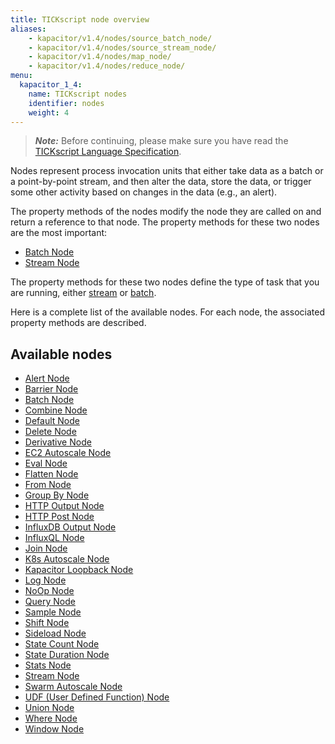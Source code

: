 ```yaml
---
title: TICKscript node overview
aliases:
    - kapacitor/v1.4/nodes/source_batch_node/
    - kapacitor/v1.4/nodes/source_stream_node/
    - kapacitor/v1.4/nodes/map_node/
    - kapacitor/v1.4/nodes/reduce_node/
menu:
  kapacitor_1_4:
    name: TICKscript nodes
    identifier: nodes
    weight: 4
---
```


> ***Note:*** Before continuing, please make sure you have read the
> [TICKscript Language Specification](/kapacitor/v1.4/tick/).

 Nodes represent process invocation units that either take data as a batch or a point-by-point stream, and then alter the data, store the data, or trigger some other activity based on changes in the data (e.g., an alert).

The property methods of the nodes modify the node they are called on and return a reference to that node. The property methods for these two nodes are the most important:

* [Batch Node](/kapacitor/v1.4/nodes/batch_node)
* [Stream Node](/kapacitor/v1.4/nodes/stream_node)

The property methods for these two nodes define the type of task that you are running, either
[stream](/kapacitor/v1.4/introduction/getting_started/#trigger-alert-from-stream-data)
or
[batch](/kapacitor/v1.4/introduction/getting_started/#trigger-alert-from-batch-data).

Here is a complete list of the available nodes. For each node, the associated property methods are described.

## Available nodes

* [Alert Node](/kapacitor/v1.4/nodes/alert_node)
* [Barrier Node](/kapacitor/v1.4/nodes/barrier_node)
* [Batch Node](/kapacitor/v1.4/nodes/batch_node)
* [Combine Node](/kapacitor/v1.4/nodes/combine_node)
* [Default Node](/kapacitor/v1.4/nodes/default_node)
* [Delete Node](/kapacitor/v1.4/nodes/delete_node)
* [Derivative Node](/kapacitor/v1.4/nodes/derivative_node)
* [EC2 Autoscale Node](/kapacitor/v1.4/nodes/ec2_autoscale_node)
* [Eval Node](/kapacitor/v1.4/nodes/eval_node)
* [Flatten Node](/kapacitor/v1.4/nodes/flatten_node)
* [From Node](/kapacitor/v1.4/nodes/from_node)
* [Group By Node](/kapacitor/v1.4/nodes/group_by_node)
* [HTTP Output Node](/kapacitor/v1.4/nodes/http_out_node)
* [HTTP Post Node](/kapacitor/v1.4/nodes/http_post_node)
* [InfluxDB Output Node](/kapacitor/v1.4/nodes/influx_d_b_out_node)
* [InfluxQL Node](/kapacitor/v1.4/nodes/influx_q_l_node)
* [Join Node](/kapacitor/v1.4/nodes/join_node)
* [K8s Autoscale Node](/kapacitor/v1.4/nodes/k8s_autoscale_node)
* [Kapacitor Loopback Node](/kapacitor/v1.4/nodes/kapacitor_loopback_node)
* [Log Node](/kapacitor/v1.4/nodes/log_node)
* [NoOp Node](/kapacitor/v1.4/nodes/no_op_node)
* [Query Node](/kapacitor/v1.4/nodes/query_node)
* [Sample Node](/kapacitor/v1.4/nodes/sample_node)
* [Shift Node](/kapacitor/v1.4/nodes/shift_node)
* [Sideload Node](/kapacitor/v1.4/nodes/sideload_node)
* [State Count Node](/kapacitor/v1.4/nodes/state_count_node)
* [State Duration Node](/kapacitor/v1.4/nodes/state_duration_node)
* [Stats Node](/kapacitor/v1.4/nodes/stats_node)
* [Stream Node](/kapacitor/v1.4/nodes/stream_node)
* [Swarm Autoscale Node](/kapacitor/v1.4/nodes/swarm_autoscale_node)
* [UDF (User Defined Function) Node](/kapacitor/v1.4/nodes/u_d_f_node)
* [Union Node](/kapacitor/v1.4/nodes/union_node)
* [Where Node](/kapacitor/v1.4/nodes/where_node)
* [Window Node](/kapacitor/v1.4/nodes/window_node)
